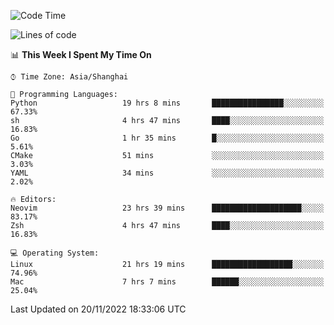 <!--START_SECTION:waka-->
![Code Time](http://img.shields.io/badge/Code%20Time-1%2C003%20hrs%2040%20mins-blue)

![Lines of code](https://img.shields.io/badge/From%20Hello%20World%20I%27ve%20Written-24%20Thousand%20lines%20of%20code-blue)

📊 **This Week I Spent My Time On** 

```text
⌚︎ Time Zone: Asia/Shanghai

💬 Programming Languages: 
Python                   19 hrs 8 mins       ████████████████░░░░░░░░░   67.33% 
sh                       4 hrs 47 mins       ████░░░░░░░░░░░░░░░░░░░░░   16.83% 
Go                       1 hr 35 mins        █░░░░░░░░░░░░░░░░░░░░░░░░   5.61% 
CMake                    51 mins             ░░░░░░░░░░░░░░░░░░░░░░░░░   3.03% 
YAML                     34 mins             ░░░░░░░░░░░░░░░░░░░░░░░░░   2.02%

🔥 Editors: 
Neovim                   23 hrs 39 mins      ████████████████████░░░░░   83.17% 
Zsh                      4 hrs 47 mins       ████░░░░░░░░░░░░░░░░░░░░░   16.83%

💻 Operating System: 
Linux                    21 hrs 19 mins      ██████████████████░░░░░░░   74.96% 
Mac                      7 hrs 7 mins        ██████░░░░░░░░░░░░░░░░░░░   25.04%

```


 Last Updated on 20/11/2022 18:33:06 UTC
<!--END_SECTION:waka-->
